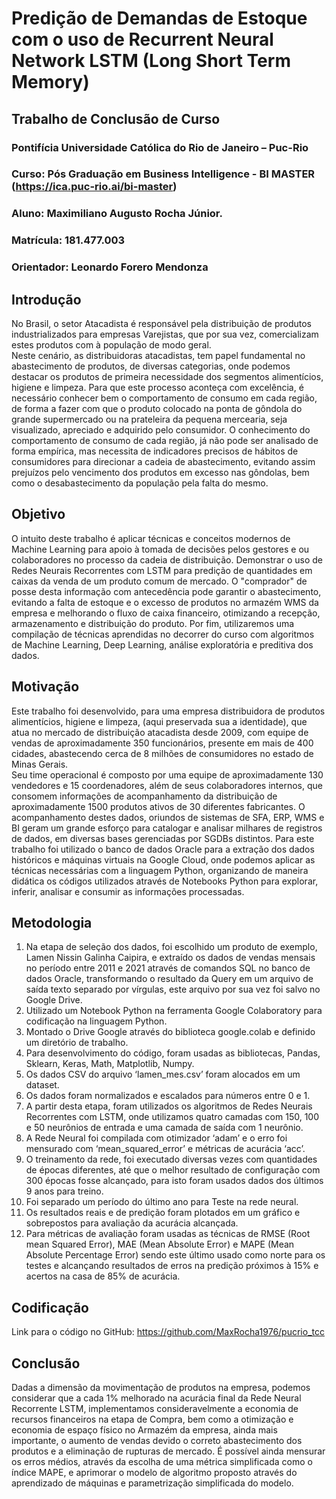 # Predição de Demandas de Estoque com o uso de Recurrent Neural Network LSTM (Long Short Term Memory)

## Trabalho de Conclusão de Curso

### Pontifícia Universidade Católica do Rio de Janeiro – Puc-Rio

### Curso:  	Pós Graduação em Business Intelligence - BI MASTER (https://ica.puc-rio.ai/bi-master)

### Aluno: 	    Maximiliano Augusto Rocha Júnior.

### Matrícula: 	181.477.003

### Orientador:	Leonardo Forero Mendonza


## Introdução

No Brasil, o setor Atacadista é responsável pela distribuição de produtos industrializados para empresas Varejistas, que por sua vez, comercializam estes produtos com à população de modo geral.  
Neste cenário, as distribuidoras atacadistas, tem papel fundamental no abastecimento de produtos, de diversas categorias, onde podemos destacar os produtos de primeira necessidade dos segmentos alimentícios, higiene e limpeza.
Para que este processo aconteça com excelência, é necessário conhecer bem o comportamento de consumo em cada região, de forma a fazer com que o produto colocado na ponta de gôndola do grande supermercado ou na prateleira da pequena mercearia, seja visualizado, apreciado e adquirido pelo consumidor. 
O conhecimento do comportamento de consumo de cada região, já não pode ser analisado de forma empírica, mas necessita de indicadores precisos de hábitos de consumidores para direcionar a cadeia de abastecimento, evitando assim prejuízos pelo vencimento dos produtos em excesso nas gôndolas, bem como o desabastecimento da população pela falta do mesmo.


## Objetivo

O intuito deste trabalho é aplicar técnicas e conceitos modernos de Machine Learning para apoio à tomada de decisões pelos gestores e ou colaboradores no processo da cadeia de distribuição.
Demonstrar o uso de Redes Neurais Recorrentes com LSTM para predição de quantidades em caixas da venda de um produto comum de mercado. 
O "comprador" de posse desta informação com antecedência pode garantir o abastecimento, evitando a falta de estoque e o excesso de produtos no armazém WMS da empresa e melhorando o fluxo de caixa financeiro, otimizando a recepção, armazenamento e distribuição do produto.
Por fim, utilizaremos uma compilação de técnicas aprendidas no decorrer do curso com algoritmos de Machine Learning, Deep Learning, análise exploratória e preditiva dos dados.

## Motivação

Este trabalho foi desenvolvido, para uma empresa distribuidora de produtos alimentícios, higiene e limpeza, (aqui preservada sua a identidade), que atua no mercado de distribuição atacadista desde 2009, com equipe de vendas de aproximadamente 350 funcionários, presente em mais de 400 cidades, abastecendo cerca de 8 milhões de consumidores no estado de Minas Gerais.  
Seu time operacional é composto por uma equipe de aproximadamente 130 vendedores e 15 coordenadores, além de seus colaboradores internos, que consomem informações de acompanhamento da distribuição de aproximadamente 1500 produtos ativos de 30 diferentes fabricantes.
O acompanhamento destes dados, oriundos de sistemas de SFA, ERP, WMS e BI geram um grande esforço para catalogar e analisar milhares de registros de dados, em diversas bases gerenciadas por SGDBs distintos.
Para este trabalho foi utilizado o banco de dados Oracle para a extração dos dados históricos e máquinas virtuais na Google Cloud, onde podemos aplicar as técnicas necessárias com a linguagem Python, organizando de maneira didática os códigos utilizados através de Notebooks Python para explorar, inferir, analisar e consumir as informações processadas.

## Metodologia

1.	Na etapa de seleção dos dados, foi escolhido um produto de exemplo, Lamen Nissin Galinha Caipira, e extraído os dados de vendas mensais no período entre 2011 e 2021  através de comandos SQL no banco de dados Oracle, transformando o resultado da Query em um arquivo de saída texto separado por vírgulas, este arquivo por sua vez foi salvo no Google Drive.
2.	Utilizado um Notebook Python na ferramenta Google Colaboratory para codificação na linguagem Python.
3.	Montado o Drive Google através do biblioteca google.colab e definido um diretório de trabalho.
4.	Para desenvolvimento do código, foram usadas as bibliotecas, Pandas, Sklearn, Keras, Math, Matplotlib, Numpy.
5.	Os dados CSV do arquivo ‘lamen_mes.csv’ foram alocados em um dataset.
6.	Os dados foram normalizados e escalados para números entre 0 e 1.
7.	A partir desta etapa, foram utilizados os algoritmos de Redes Neurais Recorrentes com LSTM, onde utilizamos quatro camadas com 150, 100 e 50 neurônios de entrada e uma camada de saída com 1 neurônio.
8.	A Rede Neural foi compilada com otimizador ‘adam’ e o erro foi mensurado com ‘mean_squared_error’ e métricas de acurácia ‘acc’.
9.	O treinamento da rede, foi executado diversas vezes com quantidades de épocas diferentes, até que o melhor resultado de configuração com 300 épocas fosse alcançado, para isto foram usados dados dos últimos 9 anos para treino.
10.	Foi separado um período do último ano para Teste na rede neural.
11.	Os resultados reais e de predição foram plotados em um gráfico e sobrepostos para avaliação da acurácia alcançada.
12.	Para métricas de avaliação foram usadas as técnicas de RMSE (Root mean Squared Error), MAE (Mean Absolute Error) e MAPE (Mean Absolute Percentage Error) sendo este último usado como norte para os testes e alcançando resultados de erros na predição próximos à 15% e acertos na casa de 85% de acurácia.


## Codificação

Link para o código no GitHub: https://github.com/MaxRocha1976/pucrio_tcc


## Conclusão

Dadas a dimensão da movimentação de produtos na empresa, podemos considerar que a cada 1% melhorado na acurácia final da Rede Neural Recorrente LSTM, implementamos consideravelmente a economia de recursos financeiros na etapa de Compra, bem como a otimização e economia de espaço físico no Armazém da empresa, ainda mais importante, o aumento de vendas devido o correto abastecimento dos produtos e a eliminação de rupturas de mercado.
É possível ainda mensurar os erros médios, através da escolha de uma métrica simplificada como o índice MAPE, e aprimorar o modelo de algoritmo proposto através do aprendizado de máquinas e parametrização simplificada do modelo.



